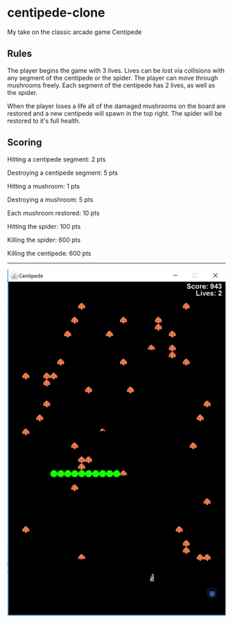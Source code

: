 # centipede-clone
My take on the classic arcade game Centipede

## Rules

The player begins the game with 3 lives. Lives can be lost via collisions with any segment of the centipede or the spider. The player can move through mushrooms freely. Each segment of the centipede has 2 lives, as well as the spider.

When the player loses a life all of the damaged mushrooms on the board are restored and a new centipede will spawn in the top right. The spider will be restored to it's full health.

## Scoring

Hitting a centipede segment: 2 pts

Destroying a centipede segment: 5 pts

Hitting a mushroom: 1 pts

Destroying a mushroom: 5 pts

Each mushroom restored: 10 pts

Hitting the spider: 100 pts

Killing the spider: 600 pts

Killing the centipede: 600 pts

---

![gameplay](https://raw.githubusercontent.com/colin-harrison/centipede-clone/master/gallery/gameplay1.png)
